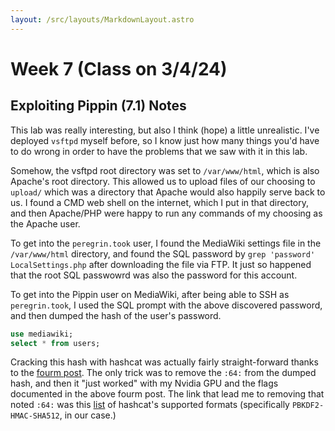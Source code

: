 ```yaml
---
layout: /src/layouts/MarkdownLayout.astro
---
```

# Week 7 (Class on 3/4/24)

## Exploiting Pippin (7.1) Notes
This lab was really interesting, but also I think (hope) a little unrealistic.
I've deployed `vsftpd` myself before, so I know just how many things you'd have to do wrong in order to have the problems that we saw with it in this lab.

Somehow, the vsftpd root directory was set to `/var/www/html`, which is also Apache's root directory. This allowed us to upload files of our choosing to `upload/` which was a directory that Apache would also happily serve back to us. I found a CMD web shell on the internet, which I put in that directory, and then Apache/PHP were happy to run any commands of my choosing as the Apache user.

To get into the `peregrin.took` user, I found the MediaWiki settings file in the `/var/www/html` directory, and found the SQL password by `grep 'password' LocalSettings.php` after downloading the file via FTP. It just so happened that the root SQL passwowrd was also the password for this account.

To get into the Pippin user on MediaWiki, after being able to SSH as `peregrin.took`, I used the SQL prompt with the above discovered password, and then dumped the hash of the user's password.

```sql
use mediawiki;
select * from users;
```

Cracking this hash with hashcat was actually fairly straight-forward thanks to the [fourm post](https://forum.hashkiller.io/index.php?threads/25-reward-need-help-in-formatting-modifying-mediawiki-pbkdf2-sha512-hashes.32787/). The only trick was to remove the `:64:` from the dumped hash, and then it "just worked" with my Nvidia GPU and the flags documented in the above fourm post. The link that lead me to removing that noted `:64:` was this [list](https://hashcat.net/wiki/doku.php?id=example_hashes) of hashcat's supported formats (specifically `PBKDF2-HMAC-SHA512`, in our case.)